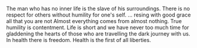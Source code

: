 The man who has no inner life is the slave of his surroundings.
There is no respect for others without humility for one's self.
... resing with good grace all that you are not
Almost everything comes from almost nothing.
True humility is contentment.
Life is short and we have never too much time for gladdening the hearts of those who are travelling the dark journey with us.
In health there is freedom. Health is the first of all liberties.
